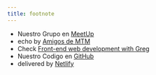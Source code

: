 ```yaml
---
title: footnote
---
```


* Nuestro Grupo en [MeetUp](https://www.meetup.com/es/Maldonado-New-Technology-Meetup)
* echo by [Amigos de MTM](https://twitter.com/juansantos03)
* Check [Front-end web development with Greg](https://dev.greglobinski.com)
* Nuestro Codigo en [GitHub](https://github.com/jsantos03/) 
* delivered by [Netlify](https://www.netlify.com/)